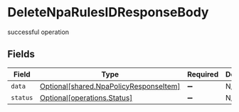 # DeleteNpaRulesIDResponseBody

successful operation


## Fields

| Field                                                                                  | Type                                                                                   | Required                                                                               | Description                                                                            |
| -------------------------------------------------------------------------------------- | -------------------------------------------------------------------------------------- | -------------------------------------------------------------------------------------- | -------------------------------------------------------------------------------------- |
| `data`                                                                                 | [Optional[shared.NpaPolicyResponseItem]](../../models/shared/npapolicyresponseitem.md) | :heavy_minus_sign:                                                                     | N/A                                                                                    |
| `status`                                                                               | [Optional[operations.Status]](../../models/operations/status.md)                       | :heavy_minus_sign:                                                                     | N/A                                                                                    |